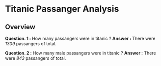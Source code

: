 # Titanic Passanger Analysis
## Overview
**Question. 1 :** How many passangers were in titanic ?
**Answer :** There were *1309* passangers of total.

**Question. 2 :** How many male passangers were in titanic ?
**Answer :** There were *843* passangers of total.






<!-- # Titanic Passangers Predictions -->

<!-- Ref: DataFrames -->